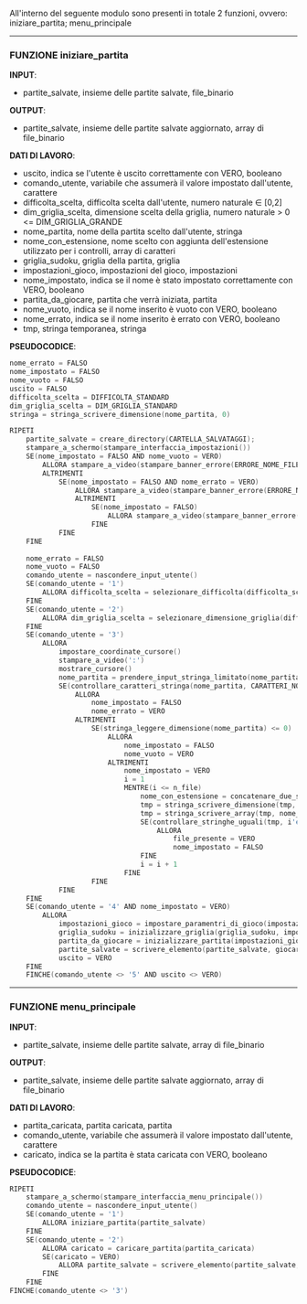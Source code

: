 All'interno del seguente modulo sono presenti in totale 2 funzioni, ovvero: iniziare_partita; menu_principale

---
### FUNZIONE  iniziare_partita
**INPUT**:
- partite_salvate, insieme delle partite salvate, file_binario

**OUTPUT**:
- partite_salvate, insieme delle partite salvate aggiornato, array di file_binario

**DATI DI LAVORO**:
- uscito, indica se l'utente è uscito correttamente con VERO, booleano
- comando_utente, variabile che assumerà il valore impostato dall'utente, carattere
- difficolta_scelta, difficolta scelta dall'utente, numero naturale $\in$ \[0,2]
- dim_griglia_scelta, dimensione scelta della griglia, numero naturale > 0 <= DIM_GRIGLIA_GRANDE
- nome_partita, nome della partita scelto dall'utente, stringa
- nome_con_estensione, nome scelto con aggiunta dell'estensione utilizzato per i controlli, array di caratteri
- griglia_sudoku, griglia della partita, griglia
- impostazioni_gioco, impostazioni del gioco, impostazioni
- nome_impostato, indica se il nome è stato impostato correttamente con VERO, booleano
- partita_da_giocare, partita che verrà iniziata, partita
- nome_vuoto, indica se il nome inserito è vuoto con VERO, booleano
- nome_errato, indica se il nome inserito è errato con VERO, booleano
- tmp, stringa temporanea, stringa

**PSEUDOCODICE**:
```C
nome_errato = FALSO
nome_impostato = FALSO
nome_vuoto = FALSO
uscito = FALSO
difficolta_scelta = DIFFICOLTA_STANDARD
dim_griglia_scelta = DIM_GRIGLIA_STANDARD
stringa = stringa_scrivere_dimensione(nome_partita, 0)

RIPETI
	partite_salvate = creare_directory(CARTELLA_SALVATAGGI);
	stampare_a_schermo(stampare_interfaccia_impostazioni())  
	SE(nome_impostato = FALSO AND nome_vuoto = VERO)
		ALLORA stampare_a_video(stampare_banner_errore(ERRORE_NOME_FILE_VUOTO))
		ALTRIMENTI 
			SE(nome_impostato = FALSO AND nome_errato = VERO)
				ALLORA stampare_a_video(stampare_banner_errore(ERRORE_NOME_FILE_ERRATO))
				ALTRIMENTI 
					SE(nome_impostato = FALSO)
						ALLORA stampare_a_video(stampare_banner_errore(ERRORE_NOME_FILE))
					FINE
			FINE
	FINE
	
	nome_errato = FALSO
	nome_vuoto = FALSO
	comando_utente = nascondere_input_utente()
	SE(comando_utente = '1')
		ALLORA difficolta_scelta = selezionare_difficolta(difficolta_scelta)
	FINE
	SE(comando_utente = '2')
		ALLORA dim_griglia_scelta = selezionare_dimensione_griglia(difficolta_scelta)
	FINE
	SE(comando_utente = '3')
		ALLORA 
			impostare_coordinate_cursore()
			stampare_a_video(':')
			mostrare_cursore()
			nome_partita = prendere_input_stringa_limitato(nome_partita, DIM_MAX_STRINGA - calcolare_lunghezza_array_caratteri(ESTENSIONE_FILE))
			SE(controllare_caratteri_stringa(nome_partita, CARATTERI_NOME_FILE_NON_AMMESSI) = FALSO)
				ALLORA 
					nome_impostato = FALSO 
					nome_errato = VERO
				ALTRIMENTI 
					SE(stringa_leggere_dimensione(nome_partita) <= 0)
						ALLORA 
							nome_impostato = FALSO
							nome_vuoto = VERO
						ALTRIMENTI 
							nome_impostato = VERO
							i = 1
							MENTRE(i <= n_file)
								nome_con_estensione = concatenare_due_stringhe(stringa_leggere_array(nome_partita), ESTENSIONE_FILE)
								tmp = stringa_scrivere_dimensione(tmp, calcolare_lunghezza_array_caratteri(nome_con_estensione))
								tmp = stringa_scrivere_array(tmp, nome_con_estensione, caloclare_lunghezza_array(nome_con_estensione))
								SE(controllare_stringhe_uguali(tmp, i'esima posizione di partite_salvate) = VERO)
									ALLORA
										file_presente = VERO
										nome_impostato = FALSO
								FINE
								i = i + 1
							FINE
					FINE		
			FINE
	FINE
	SE(comando_utente = '4' AND nome_impostato = VERO)
		ALLORA 
			impostazioni_gioco = impostare_paramentri_di_gioco(impostazioni_gioco, difficolta_scelta, dim_griglia_scelta)
			griglia_sudoku = inizializzare_griglia(griglia_sudoku, impostazioni_gioco)
			partita_da_giocare = inizializzare_partita(impostazioni_gioco, griglia_sudoku, nome_partita, partita_da_giocare)
			partite_salvate = scrivere_elemento(partite_salvate, giocare_partita(partita_da_giocare))
			uscito = VERO
	FINE
	FINCHE(comando_utente <> '5' AND uscito <> VERO)
```
---
### FUNZIONE  menu_principale
**INPUT**:
- partite_salvate, insieme delle partite salvate, array di file_binario

**OUTPUT**:
- partite_salvate, insieme delle partite salvate aggiornato, array di file_binario

**DATI DI LAVORO**:
- partita_caricata, partita caricata, partita
- comando_utente, variabile che assumerà il valore impostato dall'utente, carattere
- caricato, indica se la partita è stata caricata con VERO, booleano

**PSEUDOCODICE**:
```C
RIPETI
	stampare_a_schermo(stampare_interfaccia_menu_principale())	
	comando_utente = nascondere_input_utente()
	SE(comando_utente = '1')
		ALLORA iniziare_partita(partite_salvate)
	FINE
	SE(comando_utente = '2')
		ALLORA caricato = caricare_partita(partita_caricata)
		SE(caricato = VERO)
			ALLORA partite_salvate = scrivere_elemento(partite_salvate, giocare_partita(partita_caricata))	
		FINE
	FINE
FINCHE(comando_utente <> '3')
```